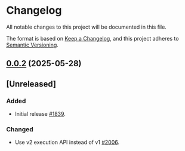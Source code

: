 <!-- markdownlint-disable no-duplicate-heading -->

# Changelog

All notable changes to this project will be documented in this file.

The format is based on [Keep a Changelog](https://keepachangelog.com/en/1.1.0/),
and this project adheres to [Semantic Versioning](https://semver.org/spec/v2.0.0.html).

## [0.0.2](https://github.com/astriaorg/astria-release-test/compare/auctioneer-v0.0.1...auctioneer-v0.0.2) (2025-05-28)

## [Unreleased]

### Added

- Initial release [#1839](https://github.com/astriaorg/astria/pull/1839).

### Changed

- Use v2 execution API instead of v1 [#2006](https://github.com/astriaorg/astria/pull/2006).
